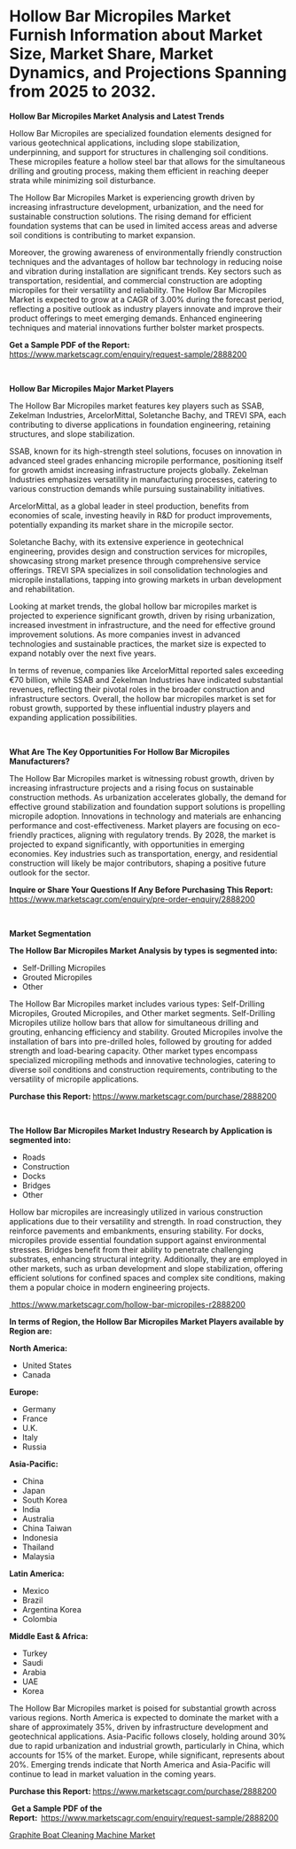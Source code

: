 <p><h1>Hollow Bar Micropiles Market Furnish Information about Market Size, Market Share, Market Dynamics, and Projections Spanning from 2025 to 2032.</h1></p><p><strong>Hollow Bar Micropiles Market Analysis and Latest Trends</strong></p>
<p><p>Hollow Bar Micropiles are specialized foundation elements designed for various geotechnical applications, including slope stabilization, underpinning, and support for structures in challenging soil conditions. These micropiles feature a hollow steel bar that allows for the simultaneous drilling and grouting process, making them efficient in reaching deeper strata while minimizing soil disturbance. </p><p>The Hollow Bar Micropiles Market is experiencing growth driven by increasing infrastructure development, urbanization, and the need for sustainable construction solutions. The rising demand for efficient foundation systems that can be used in limited access areas and adverse soil conditions is contributing to market expansion. </p><p>Moreover, the growing awareness of environmentally friendly construction techniques and the advantages of hollow bar technology in reducing noise and vibration during installation are significant trends. Key sectors such as transportation, residential, and commercial construction are adopting micropiles for their versatility and reliability. The Hollow Bar Micropiles Market is expected to grow at a CAGR of 3.00% during the forecast period, reflecting a positive outlook as industry players innovate and improve their product offerings to meet emerging demands. Enhanced engineering techniques and material innovations further bolster market prospects.</p></p>
<p><strong>Get a Sample PDF of the Report:&nbsp;</strong> <a href="https://www.marketscagr.com/enquiry/request-sample/2888200?utm_campaign=3440&utm_medium=2&utm_source=Github&utm_content=ia&utm_term=14032025&utm_id=hollow-bar-micropiles">https://www.marketscagr.com/enquiry/request-sample/2888200</a></p>
<p>&nbsp;</p>
<p><strong>Hollow Bar Micropiles Major Market Players</strong></p>
<p><p>The Hollow Bar Micropiles market features key players such as SSAB, Zekelman Industries, ArcelorMittal, Soletanche Bachy, and TREVI SPA, each contributing to diverse applications in foundation engineering, retaining structures, and slope stabilization.</p><p>SSAB, known for its high-strength steel solutions, focuses on innovation in advanced steel grades enhancing micropile performance, positioning itself for growth amidst increasing infrastructure projects globally. Zekelman Industries emphasizes versatility in manufacturing processes, catering to various construction demands while pursuing sustainability initiatives.</p><p>ArcelorMittal, as a global leader in steel production, benefits from economies of scale, investing heavily in R&D for product improvements, potentially expanding its market share in the micropile sector. </p><p>Soletanche Bachy, with its extensive experience in geotechnical engineering, provides design and construction services for micropiles, showcasing strong market presence through comprehensive service offerings. TREVI SPA specializes in soil consolidation technologies and micropile installations, tapping into growing markets in urban development and rehabilitation.</p><p>Looking at market trends, the global hollow bar micropiles market is projected to experience significant growth, driven by rising urbanization, increased investment in infrastructure, and the need for effective ground improvement solutions. As more companies invest in advanced technologies and sustainable practices, the market size is expected to expand notably over the next five years.</p><p>In terms of revenue, companies like ArcelorMittal reported sales exceeding €70 billion, while SSAB and Zekelman Industries have indicated substantial revenues, reflecting their pivotal roles in the broader construction and infrastructure sectors. Overall, the hollow bar micropiles market is set for robust growth, supported by these influential industry players and expanding application possibilities.</p></p>
<p>&nbsp;</p>
<p><strong>What Are The Key Opportunities For Hollow Bar Micropiles Manufacturers?</strong></p>
<p><p>The Hollow Bar Micropiles market is witnessing robust growth, driven by increasing infrastructure projects and a rising focus on sustainable construction methods. As urbanization accelerates globally, the demand for effective ground stabilization and foundation support solutions is propelling micropile adoption. Innovations in technology and materials are enhancing performance and cost-effectiveness. Market players are focusing on eco-friendly practices, aligning with regulatory trends. By 2028, the market is projected to expand significantly, with opportunities in emerging economies. Key industries such as transportation, energy, and residential construction will likely be major contributors, shaping a positive future outlook for the sector.</p></p>
<p><strong>Inquire or Share Your Questions If Any Before Purchasing This Report:</strong> <a href="https://www.marketscagr.com/enquiry/pre-order-enquiry/2888200?utm_campaign=3440&utm_medium=2&utm_source=Github&utm_content=ia&utm_term=14032025&utm_id=hollow-bar-micropiles">https://www.marketscagr.com/enquiry/pre-order-enquiry/2888200</a></p>
<p>&nbsp;</p>
<p><strong>Market Segmentation</strong></p>
<p><strong>The Hollow Bar Micropiles Market Analysis by types is segmented into:</strong></p>
<p><ul><li>Self-Drilling  Micropiles</li><li>Grouted Micropiles</li><li>Other</li></ul></p>
<p><p>The Hollow Bar Micropiles market includes various types: Self-Drilling Micropiles, Grouted Micropiles, and Other market segments. Self-Drilling Micropiles utilize hollow bars that allow for simultaneous drilling and grouting, enhancing efficiency and stability. Grouted Micropiles involve the installation of bars into pre-drilled holes, followed by grouting for added strength and load-bearing capacity. Other market types encompass specialized micropiling methods and innovative technologies, catering to diverse soil conditions and construction requirements, contributing to the versatility of micropile applications.</p></p>
<p><strong>Purchase this Report:&nbsp;</strong><a href="https://www.marketscagr.com/purchase/2888200?utm_campaign=3440&utm_medium=2&utm_source=Github&utm_content=ia&utm_term=14032025&utm_id=hollow-bar-micropiles">https://www.marketscagr.com/purchase/2888200</a></p>
<p>&nbsp;</p>
<p><strong>The Hollow Bar Micropiles Market Industry Research by Application is segmented into:</strong></p>
<p><ul><li>Roads</li><li>Construction</li><li>Docks</li><li>Bridges</li><li>Other</li></ul></p>
<p><p>Hollow bar micropiles are increasingly utilized in various construction applications due to their versatility and strength. In road construction, they reinforce pavements and embankments, ensuring stability. For docks, micropiles provide essential foundation support against environmental stresses. Bridges benefit from their ability to penetrate challenging substrates, enhancing structural integrity. Additionally, they are employed in other markets, such as urban development and slope stabilization, offering efficient solutions for confined spaces and complex site conditions, making them a popular choice in modern engineering projects.</p></p>
<p><a href="https://www.marketscagr.com/hollow-bar-micropiles-r2888200?utm_campaign=3440&utm_medium=2&utm_source=Github&utm_content=ia&utm_term=14032025&utm_id=hollow-bar-micropiles">&nbsp;https://www.marketscagr.com/hollow-bar-micropiles-r2888200</a></p>
<p><strong>In terms of Region, the Hollow Bar Micropiles Market Players available by Region are:</strong></p>
<p>
    <p> <strong> North America: </strong>
        <ul>
            <li>United States</li>
            <li>Canada</li>
        </ul>
        </p> 
    <p> <strong> Europe: </strong>
        <ul>
            <li>Germany</li>
            <li>France</li>
            <li>U.K.</li>
            <li>Italy</li>
            <li>Russia</li>
        </ul>
        </p> 
    <p> <strong> Asia-Pacific: </strong>
        <ul>
            <li>China</li>
            <li>Japan</li>
            <li>South Korea</li>
            <li>India</li>
            <li>Australia</li>
            <li>China Taiwan</li>
            <li>Indonesia</li>
            <li>Thailand</li>
            <li>Malaysia</li>
        </ul>
        </p> 
    <p> <strong> Latin America: </strong>
        <ul>
            <li>Mexico</li>
            <li>Brazil</li>
            <li>Argentina Korea</li>
            <li>Colombia</li>
        </ul>
        </p> 
    <p> <strong> Middle East & Africa: </strong>
        <ul>
            <li>Turkey</li>
            <li>Saudi</li>
            <li>Arabia</li>
            <li>UAE</li>
            <li>Korea</li>
        </ul>
    </p>
    </p>
<p><p>The Hollow Bar Micropiles market is poised for substantial growth across various regions. North America is expected to dominate the market with a share of approximately 35%, driven by infrastructure development and geotechnical applications. Asia-Pacific follows closely, holding around 30% due to rapid urbanization and industrial growth, particularly in China, which accounts for 15% of the market. Europe, while significant, represents about 20%. Emerging trends indicate that North America and Asia-Pacific will continue to lead in market valuation in the coming years.</p></p>
<p><strong>Purchase this Report: </strong><a href="https://www.marketscagr.com/purchase/2888200?utm_campaign=3440&utm_medium=2&utm_source=Github&utm_content=ia&utm_term=14032025&utm_id=hollow-bar-micropiles">https://www.marketscagr.com/purchase/2888200</a></p>
<p>&nbsp;<strong>Get a Sample PDF of the Report:&nbsp;&nbsp;</strong><a href="https://www.marketscagr.com/enquiry/request-sample/2888200?utm_campaign=3440&utm_medium=2&utm_source=Github&utm_content=ia&utm_term=14032025&utm_id=hollow-bar-micropiles">https://www.marketscagr.com/enquiry/request-sample/2888200</a></p>
<p><strong></strong></p>
<p><p><a href="https://github.com/alejnaouare/Market-Research-Report-List-1/blob/main/graphite-boat-cleaning-machine-market.md?utm_campaign=3440&utm_medium=2&utm_source=Github&utm_content=ia&utm_term=14032025&utm_id=hollow-bar-micropiles">Graphite Boat Cleaning Machine Market</a></p></p>